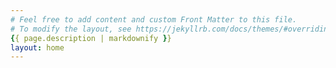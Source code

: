 ```yaml
---
# Feel free to add content and custom Front Matter to this file.
# To modify the layout, see https://jekyllrb.com/docs/themes/#overriding-theme-defaults
{{ page.description | markdownify }}  
layout: home
---
```

